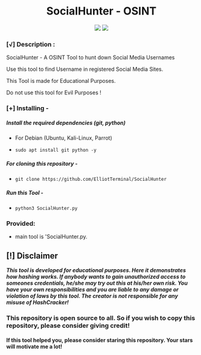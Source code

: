<h1 align="center">SocialHunter - OSINT</h1>

<p align="center">
    <img src="https://img.shields.io/badge/Author-ElliotTerminal-green?style=flat-square">
    <img src="https://img.shields.io/badge/Written%20In-Python-blue?style=flat-square">
</p>

### [√] Description :

SocialHunter - A OSINT Tool to hunt down Social Media Usernames

Use this tool to find Username in registered Social Media Sites.

This Tool is made for Educational Purposes.

Do not use this tool for Evil Purposes !

### [+] Installing -

##### Install the required dependencies (git, python)

- For Debian (Ubuntu, Kali-Linux, Parrot)

- ```sudo apt install git python -y```

##### For cloning this repository -

- ```git clone https://github.com/ElliotTerminal/SocialHunter```

##### Run this Tool -

- ```python3 SocialHunter.py```

### Provided:
 
- main tool is 'SocialHunter.py.

## [!] Disclaimer
***This tool is developed for educational purposes. 
   Here it demonstrates how hashing works. 
   If anybody wants to gain unauthorized access to someones credentials, he/she may try out this at his/her own risk. 
   You have your own responsibilities and you are liable to any damage or violation of laws by this tool. 
   The creator is not responsible for any misuse of HashCracker!***
   
### This repository is open source to all. So if you wish to copy this repository, please consider giving credit!

####  If this tool helped you, please consider staring this repository. Your stars will motivate me a lot!
